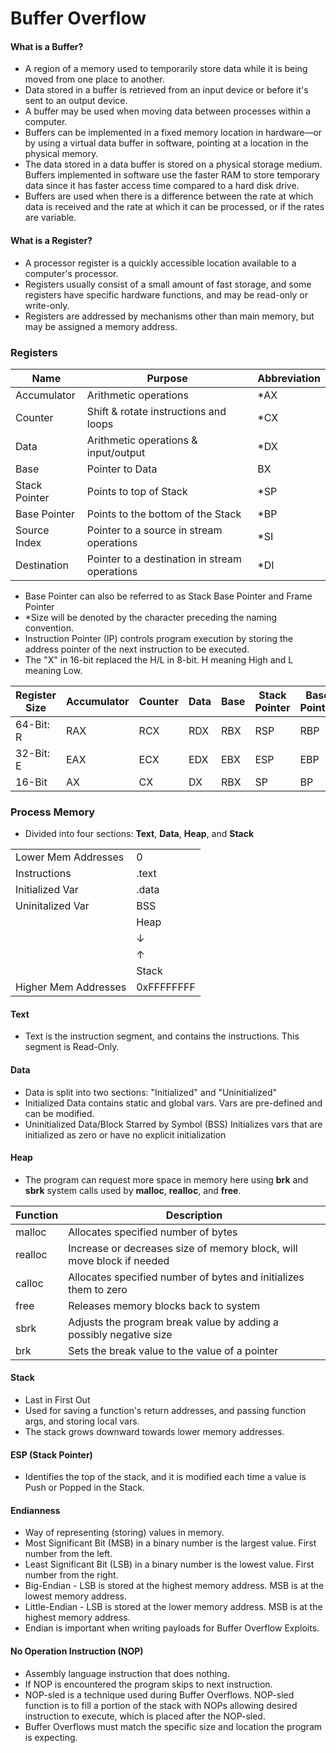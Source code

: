 # Buffer Overflow

#### What is a Buffer?
- A region of a memory used to temporarily store data while it is being moved from one place to another.
- Data stored in a buffer is retrieved from an input device or before it's sent to an output device.
- A buffer may be used when moving data between processes within a computer.
- Buffers can be implemented in a fixed memory location in hardware—or by using a virtual data buffer in software, pointing at a location in the physical memory.
- The data stored in a data buffer is stored on a physical storage medium. Buffers implemented in software use the faster RAM to store temporary data since it has faster access time compared to a hard disk drive.
- Buffers are used when there is a difference between the rate at which data is received and the rate at which it can be processed, or if the rates are variable.

#### What is a Register?
- A processor register is a quickly accessible location available to a computer's processor.
- Registers usually consist of a small amount of fast storage, and some registers have specific hardware functions, and may be read-only or write-only.
- Registers are addressed by mechanisms other than main memory, but may be assigned a memory address.

### Registers
| Name          | Purpose                                        | Abbreviation |
|---------------|------------------------------------------------|--------------|
| Accumulator   | Arithmetic operations                          | *AX          |
| Counter       | Shift & rotate instructions and loops          | *CX          |
| Data          | Arithmetic operations & input/output           | *DX          |
| Base          | Pointer to Data                                |  BX          |
| Stack Pointer | Points to top of Stack                         | *SP          |
| Base Pointer  | Points to the bottom of the Stack              | *BP          |
| Source Index  | Pointer to a source in stream operations       | *SI          |
| Destination   | Pointer to a destination in stream operations  | *DI          |

- Base Pointer can also be referred to as Stack Base Pointer and Frame Pointer
- *Size will be denoted by the character preceding the naming convention.
- Instruction Pointer (IP) controls program execution by storing the address pointer of the next instruction to be executed.
- The "X" in 16-bit replaced the H/L in 8-bit. H meaning High and L meaning Low.

| Register Size | Accumulator |  Counter | Data | Base | Stack Pointer | Base Pointer | Source | Destination |
|---------------|-------------|----------|------|------|---------------|--------------|--------|-------------|
| 64-Bit: R     |     RAX     |    RCX   |  RDX |  RBX |      RSP      |     RBP      |   RSI  |     RDI     |
| 32-Bit: E     |     EAX     |    ECX   |  EDX |  EBX |      ESP      |     EBP      |   ESI  |     EDI     |
| 16-Bit        |     AX      |     CX   |   DX |  RBX |       SP      |      BP      |    SI  |      DI     |

### Process Memory
- Divided into four sections: **Text**, **Data**, **Heap**, and **Stack**


|                       |                 |
|-----------------------|-----------------|
| Lower Mem Addresses   |   0             |
| Instructions          | .text           |
| Initialized Var       | .data           |
| Uninitalized Var      |  BSS            |
|                       |  Heap           |
|                       |  &darr;         |
|                       |  &uarr;         |
|                       |  Stack          |
| Higher Mem Addresses  |  0xFFFFFFFF     |


#### Text
- Text is the instruction segment, and contains the instructions. This segment is Read-Only.

#### Data
- Data is split into two sections: "Initialized" and "Uninitialized"
- Initialized Data contains static and global vars. Vars are pre-defined and can be modified.
- Uninitialized Data/Block Starred by Symbol (BSS) Initializes vars that are initialized as zero or have no explicit initialization

#### Heap
- The program can request more space in memory here using **brk** and **sbrk** system calls used by **malloc**, **realloc**, and **free**.

| Function | Description                                                           |
|----------|-----------------------------------------------------------------------|
| malloc   | Allocates specified number of bytes                                   |
| realloc  | Increase or decreases size of memory block, will move block if needed |
| calloc   | Allocates specified number of bytes and initializes them to zero      |
| free     | Releases memory blocks back to system                                 |
| sbrk     | Adjusts the program break value by adding a possibly negative size    |
| brk      | Sets the break value to the value of a pointer                        |

#### Stack
- Last in First Out
- Used for saving a function's return addresses, and passing function args, and storing local vars.
- The stack grows downward towards lower memory addresses.

#### ESP (Stack Pointer)
- Identifies the top of the stack, and it is modified each time a value is Push or Popped in the Stack.

#### Endianness
- Way of representing (storing) values in memory.
- Most Significant Bit (MSB) in a binary number is the largest value. First number from the left.
- Least Significant Bit (LSB) in a binary number is the lowest value. First number from the right.
- Big-Endian - LSB is stored at the highest memory address. MSB is at the lowest memory address.
- Little-Endian - LSB is stored at the lower memory address. MSB is at the highest memory address.
- Endian is important when writing payloads for Buffer Overflow Exploits.


#### No Operation Instruction (NOP)
- Assembly language instruction that does nothing.
- If NOP is encountered the program skips to next instruction.
- NOP-sled is a technique used during Buffer Overflows. NOP-sled function is to fill a portion of the stack with NOPs allowing desired instruction to execute, which is placed after the NOP-sled.
- Buffer Overflows must match the specific size and location the program is expecting.

